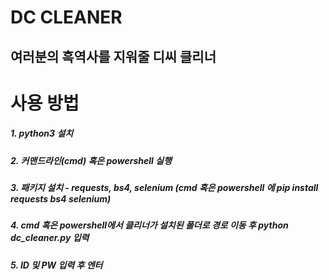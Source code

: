 DC CLEANER
=============

## 여러분의 흑역사를 지워줄 디씨 클리너 

# 사용 방법

##### 1. python3 설치 

##### 2. 커맨드라인(cmd) 혹은 powershell 실행

##### 3. 패키지 설치 - requests, bs4, selenium (cmd 혹은 powershell 에 pip install requests bs4 selenium)

##### 4. cmd 혹은 powershell에서 클리너가 설치된 폴더로 경로 이동 후 python dc_cleaner.py 입력

##### 5. ID 및 PW 입력 후 엔터 

